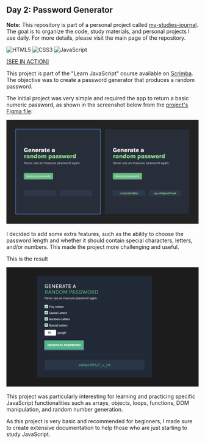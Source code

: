 ## Day 2: Password Generator

**Note:** This repository is part of a personal project called [my-studies-journal](https://github.com/carloscsc/my-studies-journal). The goal is to organize the code, study materials, and personal projects I use daily. For more details, please visit the main page of the repository.

![HTML5](https://img.shields.io/badge/html5-%23E34F26.svg?style=for-the-badge&logo=html5&logoColor=white)
![CSS3](https://img.shields.io/badge/css3-%231572B6.svg?style=for-the-badge&logo=css3&logoColor=white)
![JavaScript](https://img.shields.io/badge/javascript-%23323330.svg?style=for-the-badge&logo=javascript&logoColor=%23F7DF1E)

[[SEE IN ACTION]](https://my-study-journal.vercel.app/day2-password-generator)

This project is part of the "Learn JavaScript" course available on [Scrimba](https://v2.scrimba.com/). The objective was to create a password generator that produces a random password.

The initial project was very simple and required the app to return a basic numeric password, as shown in the screenshot below from the [project's Figma file](<https://www.figma.com/design/NEj9JDycMjF3XKXq7swoc9/Random-Password-Generator-(New-version)?m=auto&t=FGJfu55xMJxfjfzN-6>):

![original project from scrimba](assets/original-project-scrimba.png)

I decided to add some extra features, such as the ability to choose the password length and whether it should contain special characters, letters, and/or numbers. This made the project more challenging and useful.

This is the result

![My Project](assets/my-project.png)

This project was particularly interesting for learning and practicing specific JavaScript functionalities such as arrays, objects, loops, functions, DOM manipulation, and random number generation.

As this project is very basic and recommended for beginners, I made sure to create extensive documentation to help those who are just starting to study JavaScript.
